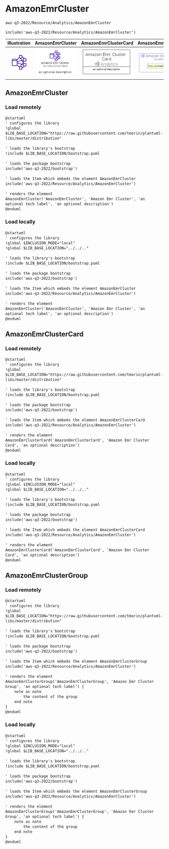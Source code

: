 # AmazonEmrCluster


```text
aws-q3-2022/Resource/Analytics/AmazonEmrCluster
```

```text
include('aws-q3-2022/Resource/Analytics/AmazonEmrCluster')
```



| Illustration | AmazonEmrCluster | AmazonEmrClusterCard | AmazonEmrClusterGroup |
| :---: | :---: | :---: | :---: |
| ![illustration for Illustration](../../../aws-q3-2022/Resource/Analytics/AmazonEmrCluster.png) | ![illustration for AmazonEmrCluster](../../../aws-q3-2022/Resource/Analytics/AmazonEmrCluster.Local.png) | ![illustration for AmazonEmrClusterCard](../../../aws-q3-2022/Resource/Analytics/AmazonEmrClusterCard.Local.png) | ![illustration for AmazonEmrClusterGroup](../../../aws-q3-2022/Resource/Analytics/AmazonEmrClusterGroup.Local.png) |




## AmazonEmrCluster

### Load remotely
```plantuml
@startuml
' configures the library
!global $LIB_BASE_LOCATION="https://raw.githubusercontent.com/tmorin/plantuml-libs/master/distribution"

' loads the library's bootstrap
!include $LIB_BASE_LOCATION/bootstrap.puml

' loads the package bootstrap
include('aws-q3-2022/bootstrap')

' loads the Item which embeds the element AmazonEmrCluster
include('aws-q3-2022/Resource/Analytics/AmazonEmrCluster')

' renders the element
AmazonEmrCluster('AmazonEmrCluster', 'Amazon Emr Cluster', 'an optional tech label', 'an optional description')
@enduml
```

### Load locally
```plantuml
@startuml
' configures the library
!global $INCLUSION_MODE="local"
!global $LIB_BASE_LOCATION="../../.."

' loads the library's bootstrap
!include $LIB_BASE_LOCATION/bootstrap.puml

' loads the package bootstrap
include('aws-q3-2022/bootstrap')

' loads the Item which embeds the element AmazonEmrCluster
include('aws-q3-2022/Resource/Analytics/AmazonEmrCluster')

' renders the element
AmazonEmrCluster('AmazonEmrCluster', 'Amazon Emr Cluster', 'an optional tech label', 'an optional description')
@enduml
```

## AmazonEmrClusterCard

### Load remotely
```plantuml
@startuml
' configures the library
!global $LIB_BASE_LOCATION="https://raw.githubusercontent.com/tmorin/plantuml-libs/master/distribution"

' loads the library's bootstrap
!include $LIB_BASE_LOCATION/bootstrap.puml

' loads the package bootstrap
include('aws-q3-2022/bootstrap')

' loads the Item which embeds the element AmazonEmrClusterCard
include('aws-q3-2022/Resource/Analytics/AmazonEmrCluster')

' renders the element
AmazonEmrClusterCard('AmazonEmrClusterCard', 'Amazon Emr Cluster Card', 'an optional description')
@enduml
```

### Load locally
```plantuml
@startuml
' configures the library
!global $INCLUSION_MODE="local"
!global $LIB_BASE_LOCATION="../../.."

' loads the library's bootstrap
!include $LIB_BASE_LOCATION/bootstrap.puml

' loads the package bootstrap
include('aws-q3-2022/bootstrap')

' loads the Item which embeds the element AmazonEmrClusterCard
include('aws-q3-2022/Resource/Analytics/AmazonEmrCluster')

' renders the element
AmazonEmrClusterCard('AmazonEmrClusterCard', 'Amazon Emr Cluster Card', 'an optional description')
@enduml
```

## AmazonEmrClusterGroup

### Load remotely
```plantuml
@startuml
' configures the library
!global $LIB_BASE_LOCATION="https://raw.githubusercontent.com/tmorin/plantuml-libs/master/distribution"

' loads the library's bootstrap
!include $LIB_BASE_LOCATION/bootstrap.puml

' loads the package bootstrap
include('aws-q3-2022/bootstrap')

' loads the Item which embeds the element AmazonEmrClusterGroup
include('aws-q3-2022/Resource/Analytics/AmazonEmrCluster')

' renders the element
AmazonEmrClusterGroup('AmazonEmrClusterGroup', 'Amazon Emr Cluster Group', 'an optional tech label') {
    note as note
        the content of the group
    end note
}
@enduml
```

### Load locally
```plantuml
@startuml
' configures the library
!global $INCLUSION_MODE="local"
!global $LIB_BASE_LOCATION="../../.."

' loads the library's bootstrap
!include $LIB_BASE_LOCATION/bootstrap.puml

' loads the package bootstrap
include('aws-q3-2022/bootstrap')

' loads the Item which embeds the element AmazonEmrClusterGroup
include('aws-q3-2022/Resource/Analytics/AmazonEmrCluster')

' renders the element
AmazonEmrClusterGroup('AmazonEmrClusterGroup', 'Amazon Emr Cluster Group', 'an optional tech label') {
    note as note
        the content of the group
    end note
}
@enduml
```

